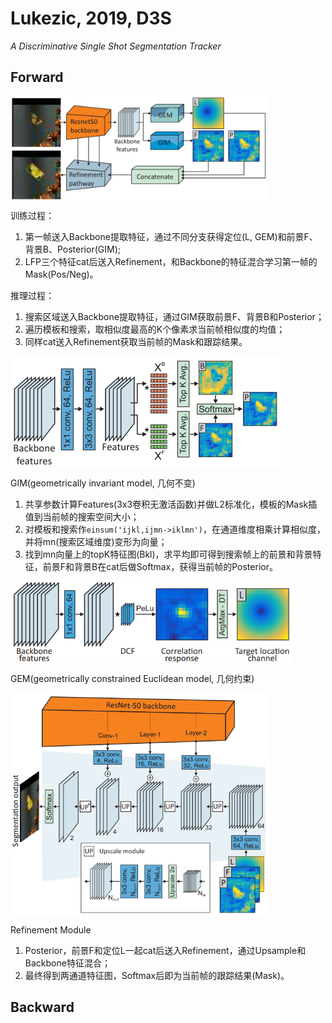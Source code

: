 # Lukezic, 2019, D3S

*A Discriminative Single Shot Segmentation Tracker*

## Forward
<img src="./img/gaozhong_forward_01.png"  style="zoom:40%"  align="center"/>

训练过程：
1. 第一帧送入Backbone提取特征，通过不同分支获得定位(L, GEM)和前景F、背景B、Posterior(GIM);
2. LFP三个特征cat后送入Refinement，和Backbone的特征混合学习第一帧的Mask(Pos/Neg)。

推理过程：
1. 搜索区域送入Backbone提取特征，通过GIM获取前景F、背景B和Posterior；
2. 遍历模板和搜索，取相似度最高的K个像素求当前帧相似度的均值；
3. 同样cat送入Refinement获取当前帧的Mask和跟踪结果。

<img src="./img/gaozhong_forward_02.png"  style="zoom:50%"  align="center"/>

GIM(geometrically invariant model, 几何不变)
1. 共享参数计算Features(3x3卷积无激活函数)并做L2标准化，模板的Mask插值到当前帧的搜索空间大小；
2. 对模板和搜索作`einsum('ijkl,ijmn->iklmn')`，在通道维度相乘计算相似度，并将mn(搜索区域维度)变形为向量；
3. 找到mn向量上的topK特征图(Bkl)，求平均即可得到搜索帧上的前景和背景特征，前景F和背景B在cat后做Softmax，获得当前帧的Posterior。

<img src="./img/gaozhong_forward_03.png"  style="zoom:72%"  align="center"/>

GEM(geometrically constrained Euclidean model, 几何约束)



<img src="./img/gaozhong_forward_04.png"  style="zoom:66%"  align="center"/>

Refinement Module
1. Posterior，前景F和定位L一起cat后送入Refinement，通过Upsample和Backbone特征混合；
2. 最终得到两通道特征图，Softmax后即为当前帧的跟踪结果(Mask)。

## Backward

